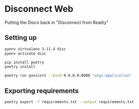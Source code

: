 # Disconnect Web

Putting the Disco back in "Disconnect from Reality"

## Setting up

```bash
pyenv virtualenv 3.11.4 disc
pyenv activate disc

pip install poetry
poetry install

poetry run gunicorn --bind 0.0.0.0:8080 "wsgi:application"
```

## Exporting requirements

```bash
poetry export -f requirements.txt --output requirements.txt
```
